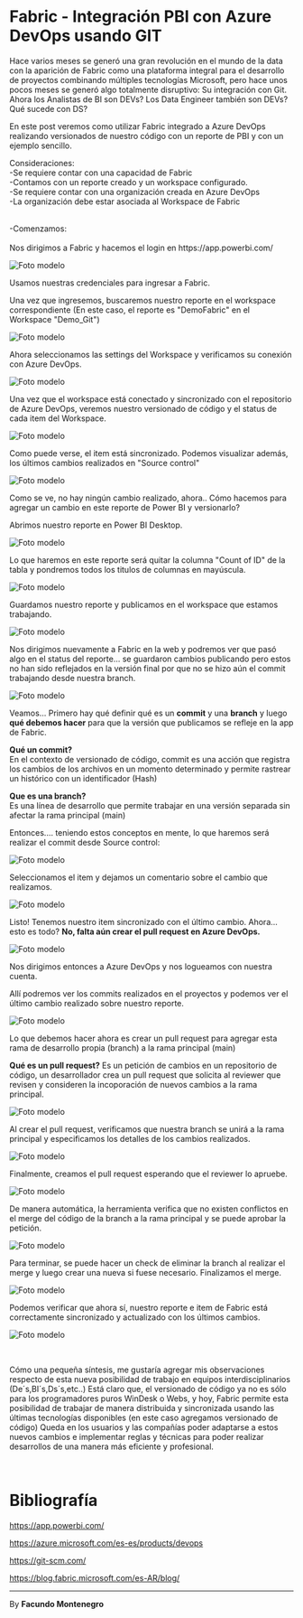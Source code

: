 # Fabric - Integración PBI con Azure DevOps usando GIT

Hace varios meses se generó una gran revolución en el mundo de la data con la aparición de Fabric como una plataforma integral para el desarrollo de proyectos combinando múltiples tecnologías Microsoft, pero hace unos pocos meses se generó algo totalmente disruptivo: Su integración con Git. Ahora los Analistas de BI son DEVs? Los Data Engineer también son DEVs? Qué sucede con DS?

En este post veremos como utilizar Fabric integrado a Azure DevOps realizando versionados de nuestro código con un reporte de PBI y con un ejemplo sencillo. 


Consideraciones:<br />
-Se requiere contar con una capacidad de Fabric <br/>
-Contamos con un reporte creado y un workspace configurado.<br/>
-Se requiere contar con una organización creada en Azure DevOps <br/>
-La organización debe estar asociada al Workspace de Fabric
<br /> 


<br />
-Comenzamos: <br />
<br />
Nos dirigimos a Fabric y hacemos el login en https://app.powerbi.com/


![Foto modelo](captura1.png)

Usamos nuestras credenciales para ingresar a Fabric.

Una vez que ingresemos, buscaremos nuestro reporte en el workspace correspondiente (En este caso, el reporte es "DemoFabric" en el Workspace "Demo_Git")

![Foto modelo](captura2.png)

Ahora seleccionamos las settings del Workspace y verificamos su conexión con Azure DevOps.

![Foto modelo](captura3.png)

Una vez que el workspace está conectado y sincronizado con el repositorio de Azure DevOps, veremos nuestro versionado de código y el status de cada item del Workspace.

![Foto modelo](captura5.png)

Como puede verse, el item está sincronizado. Podemos visualizar además, los últimos cambios realizados en "Source control"

![Foto modelo](captura6.png)

Como se ve, no hay ningún cambio realizado, ahora.. Cómo hacemos para agregar un cambio en este reporte de Power BI y versionarlo?

Abrimos nuestro reporte en Power BI Desktop.

![Foto modelo](captura7.png)

Lo que haremos en este reporte será quitar la columna "Count of ID" de la tabla y pondremos todos los titulos de columnas en mayúscula.

![Foto modelo](captura8.png)

Guardamos nuestro reporte y publicamos en el workspace que estamos trabajando.

![Foto modelo](captura9.png)

Nos dirigimos nuevamente a Fabric en la web y podremos ver que pasó algo en el status del reporte... se guardaron cambios publicando pero estos no han sido reflejados  en la versión final por que no se hizo aún el commit trabajando desde nuestra branch.

![Foto modelo](captura10.png)

Veamos... Primero hay qué definir qué es un <b>commit</b> y una <b>branch</b> y luego <b>qué debemos hacer</b> para que la versión que publicamos se refleje en la app de Fabric.</br>

<b>Qué un commit?</b></br>
En el contexto de versionado de código, commit es una acción que registra los cambios de los archivos en un momento determinado y permite rastrear un histórico con un identificador (Hash)

<b>Que es una branch?</b></br>
Es una línea de desarrollo que permite trabajar en una versión separada sin afectar la rama principal (main)</br>


Entonces.... teniendo estos conceptos en mente, lo que haremos será realizar el commit desde Source control:

![Foto modelo](captura11.png)


Seleccionamos el item y dejamos un comentario sobre el cambio que realizamos.

![Foto modelo](captura12.png)

Listo! Tenemos nuestro item sincronizado con el último cambio. Ahora... esto es todo? <b>No, falta aún crear el pull request en Azure DevOps.</b>


![Foto modelo](captura13.png)

Nos dirigimos entonces a Azure DevOps y nos logueamos con nuestra cuenta.

Allí podremos ver los commits realizados en el proyectos y podemos ver el último cambio realizado sobre nuestro reporte.

![Foto modelo](captura14.png)

Lo que debemos hacer ahora es crear un pull request para agregar esta rama de desarrollo propia (branch) a la rama principal (main)

<b>Qué es un pull request?</b>
Es un petición de cambios en un repositorio de código, un desarrollador crea un pull request que solicita al reviewer que revisen y consideren la incoporación de nuevos cambios a la rama principal.

![Foto modelo](captura15.png)

Al crear el pull request, verificamos que nuestra branch se unirá a la rama principal y especificamos los detalles de los cambios realizados.

![Foto modelo](captura16.png)

Finalmente, creamos el pull request esperando que el reviewer lo apruebe.

![Foto modelo](captura17.png)

De manera automática, la herramienta verifica que no existen conflictos en el merge del código de la branch a la rama principal y se puede aprobar la petición.

![Foto modelo](captura18.png)

Para terminar, se puede hacer un check de eliminar la branch al realizar el merge y luego crear una nueva si fuese necesario. Finalizamos el merge.

![Foto modelo](captura20.png)

Podemos verificar que ahora sí, nuestro reporte e item de Fabric está correctamente sincronizado y actualizado con los últimos cambios.

![Foto modelo](captura21.png)

</br>

Cómo una pequeña síntesis, me gustaría agregar mis observaciones respecto de esta nueva posibilidad de trabajo en equipos interdisciplinarios (De´s,BI´s,Ds´s,etc..)
Está claro que, el versionado de código ya no es sólo para los programadores puros WinDesk o Webs, y hoy, Fabric permite esta posibilidad de trabajar de manera distribuida y sincronizada usando las últimas tecnologías disponibles (en este caso agregamos versionado de código)
Queda en los usuarios y las compañías poder adaptarse a estos nuevos cambios e implementar reglas y técnicas para poder realizar desarrollos de una manera más eficiente y profesional.

</br>

# Bibliografía

https://app.powerbi.com/

https://azure.microsoft.com/es-es/products/devops

https://git-scm.com/

https://blog.fabric.microsoft.com/es-AR/blog/


---

By **Facundo Montenegro**
